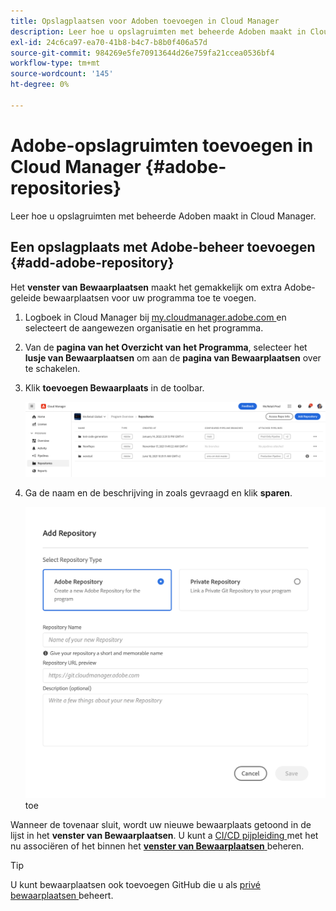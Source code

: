 ```yaml
---
title: Opslagplaatsen voor Adoben toevoegen in Cloud Manager
description: Leer hoe u opslagruimten met beheerde Adoben maakt in Cloud Manager.
exl-id: 24c6ca97-ea70-41b8-b4c7-b8b0f406a57d
source-git-commit: 984269e5fe70913644d26e759fa21ccea0536bf4
workflow-type: tm+mt
source-wordcount: '145'
ht-degree: 0%

---
```


# Adobe-opslagruimten toevoegen in Cloud Manager {#adobe-repositories}

Leer hoe u opslagruimten met beheerde Adoben maakt in Cloud Manager.

## Een opslagplaats met Adobe-beheer toevoegen {#add-adobe-repository}

Het **venster van Bewaarplaatsen** maakt het gemakkelijk om extra Adobe-geleide bewaarplaatsen voor uw programma toe te voegen.

1. Logboek in Cloud Manager bij [ my.cloudmanager.adobe.com ](https://my.cloudmanager.adobe.com/) en selecteert de aangewezen organisatie en het programma.

1. Van de **pagina van het Overzicht van het Programma**, selecteer het **lusje van Bewaarplaatsen** om aan de **pagina van Bewaarplaatsen** over te schakelen.

1. Klik **toevoegen Bewaarplaats** in de toolbar.

   ![ toevoegen de knoop van de gegevensopslagplaats ](assets/repositories.png)

1. Ga de naam en de beschrijving in zoals gevraagd en klik **sparen**.

   ![ voeg de dialoog van de Bewaarplaats ](assets/add-repository-wizard.png) toe

Wanneer de tovenaar sluit, wordt uw nieuwe bewaarplaats getoond in de lijst in het **venster van Bewaarplaatsen**. U kunt a [ CI/CD pijpleiding ](/help/overview/ci-cd-pipelines.md) met het nu associëren of het binnen het [**venster van Bewaarplaatsen** ](managing-repositories.md) beheren.

>[!TIP]
>
>U kunt bewaarplaatsen ook toevoegen GitHub die u als [ privé bewaarplaatsen ](private-repositories.md) beheert.
